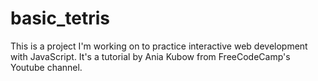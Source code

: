 # basic_tetris

This is a project I'm working on to practice interactive web development with JavaScript. It's a tutorial by Ania Kubow from FreeCodeCamp's Youtube channel.
